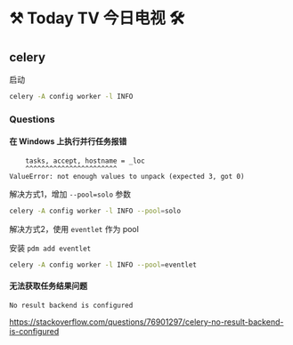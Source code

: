 # ⚒️ Today TV 今日电视 🛠️

## celery

启动

```bash
celery -A config worker -l INFO
```

### Questions

#### 在 Windows 上执行并行任务报错

```
    tasks, accept, hostname = _loc
    ^^^^^^^^^^^^^^^^^^^^^^^
ValueError: not enough values to unpack (expected 3, got 0)
```

解决方式1，增加 `--pool=solo` 参数

```bash
celery -A config worker -l INFO --pool=solo
```

解决方式2，使用 `eventlet` 作为 pool

安装 `pdm add eventlet`

```bash
celery -A config worker -l INFO --pool=eventlet
```

#### 无法获取任务结果问题

```
No result backend is configured
```

https://stackoverflow.com/questions/76901297/celery-no-result-backend-is-configured